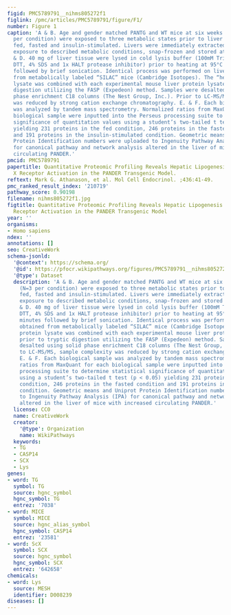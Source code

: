 ```yaml
---
figid: PMC5789791__nihms805272f1
figlink: /pmc/articles/PMC5789791/figure/F1/
number: Figure 1
caption: 'A & B. Age and gender matched PANTG and WT mice at six weeks of age (N=3
  per condition) were exposed to three metabolic states prior to liver extraction:
  fed, fasted and insulin-stimulated. Livers were immediately extracted following
  exposure to described metabolic conditions, snap-frozen and stored at −80°C. C.
  & D. 40 mg of liver tissue were lysed in cold lysis buffer (100mM Tris-HCl, 100mM
  DTT, 4% SDS and 1x HALT protease inhibitor) prior to heating at 95°C for five minutes
  followed by brief sonication. Identical process was performed on lives obtained
  from metabolically labeled “SILAC” mice (Cambridge Isotopes). The “heavy” protein
  lysate was combined with each experimental mouse liver protein lysate prior to tryptic
  digestion utilizing the FASP (Expedeon) method. Samples were desalted using solid
  phase enrichment C18 columns (The Nest Group, Inc.). Prior to LC-MS/MS, sample complexity
  was reduced by strong cation exchange chromatography. E. & F. Each biological sample
  was analyzed by tandem mass spectrometry. Normalized ratios from MaxQuant for each
  biological sample were inputted into the Perseus processing suite to determine statistical
  significance of quantitation values using a student’s two-tailed t test (p < 0.05)
  yielding 231 proteins in the fed condition, 246 proteins in the fasted condition
  and 191 proteins in the insulin-stimulated condition. Geometric means and Uniprot
  Protein Identification numbers were uploaded to Ingenuity Pathway Analysis (IPA)
  for canonical pathway and network analysis altered in the liver of mice with increased
  circulating PANDER.'
pmcid: PMC5789791
papertitle: Quantitative Proteomic Profiling Reveals Hepatic Lipogenesis and Liver
  X Receptor Activation in the PANDER Transgenic Model.
reftext: Mark G. Athanason, et al. Mol Cell Endocrinol. ;436:41-49.
pmc_ranked_result_index: '210719'
pathway_score: 0.90198
filename: nihms805272f1.jpg
figtitle: Quantitative Proteomic Profiling Reveals Hepatic Lipogenesis and Liver X
  Receptor Activation in the PANDER Transgenic Model
year: ''
organisms:
- Homo sapiens
ndex: ''
annotations: []
seo: CreativeWork
schema-jsonld:
  '@context': https://schema.org/
  '@id': https://pfocr.wikipathways.org/figures/PMC5789791__nihms805272f1.html
  '@type': Dataset
  description: 'A & B. Age and gender matched PANTG and WT mice at six weeks of age
    (N=3 per condition) were exposed to three metabolic states prior to liver extraction:
    fed, fasted and insulin-stimulated. Livers were immediately extracted following
    exposure to described metabolic conditions, snap-frozen and stored at −80°C. C.
    & D. 40 mg of liver tissue were lysed in cold lysis buffer (100mM Tris-HCl, 100mM
    DTT, 4% SDS and 1x HALT protease inhibitor) prior to heating at 95°C for five
    minutes followed by brief sonication. Identical process was performed on lives
    obtained from metabolically labeled “SILAC” mice (Cambridge Isotopes). The “heavy”
    protein lysate was combined with each experimental mouse liver protein lysate
    prior to tryptic digestion utilizing the FASP (Expedeon) method. Samples were
    desalted using solid phase enrichment C18 columns (The Nest Group, Inc.). Prior
    to LC-MS/MS, sample complexity was reduced by strong cation exchange chromatography.
    E. & F. Each biological sample was analyzed by tandem mass spectrometry. Normalized
    ratios from MaxQuant for each biological sample were inputted into the Perseus
    processing suite to determine statistical significance of quantitation values
    using a student’s two-tailed t test (p < 0.05) yielding 231 proteins in the fed
    condition, 246 proteins in the fasted condition and 191 proteins in the insulin-stimulated
    condition. Geometric means and Uniprot Protein Identification numbers were uploaded
    to Ingenuity Pathway Analysis (IPA) for canonical pathway and network analysis
    altered in the liver of mice with increased circulating PANDER.'
  license: CC0
  name: CreativeWork
  creator:
    '@type': Organization
    name: WikiPathways
  keywords:
  - TG
  - CASP14
  - SCX
  - Lys
genes:
- word: TG
  symbol: TG
  source: hgnc_symbol
  hgnc_symbol: TG
  entrez: '7038'
- word: MICE
  symbol: MICE
  source: hgnc_alias_symbol
  hgnc_symbol: CASP14
  entrez: '23581'
- word: ScX
  symbol: SCX
  source: hgnc_symbol
  hgnc_symbol: SCX
  entrez: '642658'
chemicals:
- word: Lys
  source: MESH
  identifier: D008239
diseases: []
---
```

